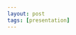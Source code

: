 ```yaml
---
layout: post
tags: [presentation]
---
```


<object data="4.19.21-Word2Vec.pdf" width="500" height="500" type="application/pdf"></object>

